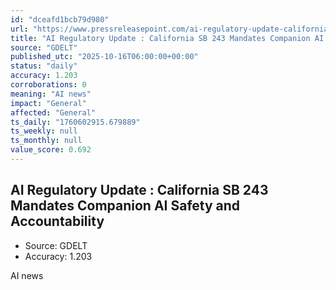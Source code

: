 ```yaml
---
id: "dceafd1bcb79d980"
url: "https://www.pressreleasepoint.com/ai-regulatory-update-californias-sb-243-mandates-companion-ai-safety-and-accountability"
title: "AI Regulatory Update : California SB 243 Mandates Companion AI Safety and Accountability"
source: "GDELT"
published_utc: "2025-10-16T06:00:00+00:00"
status: "daily"
accuracy: 1.203
corroborations: 0
meaning: "AI news"
impact: "General"
affected: "General"
ts_daily: "1760602915.679889"
ts_weekly: null
ts_monthly: null
value_score: 0.692
---
```

## AI Regulatory Update : California SB 243 Mandates Companion AI Safety and Accountability

- Source: GDELT
- Accuracy: 1.203

AI news
